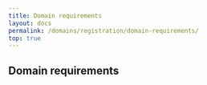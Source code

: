 ```yaml
---
title: Domain requirements
layout: docs
permalink: /domains/registration/domain-requirements/
top: true
---
```


## Domain requirements
